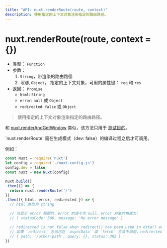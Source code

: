 ```yaml
---
title: "API: nuxt.renderRoute(route, context)"
description: 使用指定的上下文对象渲染指定的路由路径。
---
```


# nuxt.renderRoute(route, context = {})

- 类型： `Function`
- 参数：
  1. `String`，带渲染的路由路径
  2. *可选*, `Object`， 指定的上下文对象，可用的属性键： `req` 和 `res`
- 返回： `Promise`
  - `html`: `String`
  - `error`: `null` 或 `Object`
  - `redirected`: `false` 或 `Object`

> 使用指定的上下文对象渲染指定的路由路径。

和 [nuxt.renderAndGetWindow](/api/nuxt-render-and-get-window) 类似，该方法只用于 [测试目的](guide/development-tools#end-to-end-testing)。

<p class="Alert Alert--orange">`nuxt.renderRoute` 需在生成模式（dev: false）的编译过程之后才可调用。</p>

例如：
```js
const Nuxt = require('nuxt')
let config = require('./nuxt.config.js')
config.dev = false
const nuxt = new Nuxt(config)

nuxt.build()
.then(() => {
  return nuxt.renderRoute('/')
})
.then(({ html, error, redirected }) => {
  // html 类型为 string

  // 当显示 error 视图时，error 的值不为 null。error 对象的格式为:
  // { statusCode: 500, message: 'My error message' }

  // redirected is not false when redirect() has been used in data() or fetch()
  // 如果 `redirect` 方法已在 `asyncData` 或 `fetch` 方法中调用，redirected 的值非 false，其格式如下：
  // { path: '/other-path', query: {}, status: 302 }
})
```
